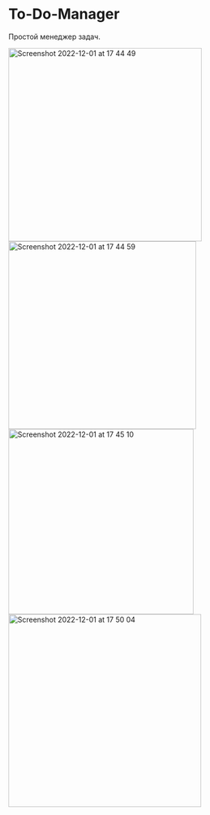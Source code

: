 # To-Do-Manager

Простой менеджер задач.

<img width="381" alt="Screenshot 2022-12-01 at 17 44 49" src="https://user-images.githubusercontent.com/102033935/205679771-66235dd8-fec2-4cb8-a171-ea050bdf0369.png">
<img width="370" alt="Screenshot 2022-12-01 at 17 44 59" src="https://user-images.githubusercontent.com/102033935/205679777-c6433f5c-2b87-4ecc-93f6-caea3f3e1a8e.png">
<img width="365" alt="Screenshot 2022-12-01 at 17 45 10" src="https://user-images.githubusercontent.com/102033935/205679778-d04fbede-5f36-4d3d-a2a0-0d929adcbab2.png">
<img width="380" alt="Screenshot 2022-12-01 at 17 50 04" src="https://user-images.githubusercontent.com/102033935/205679781-f0234de1-89ba-4664-bf11-a5252457d30d.png">
